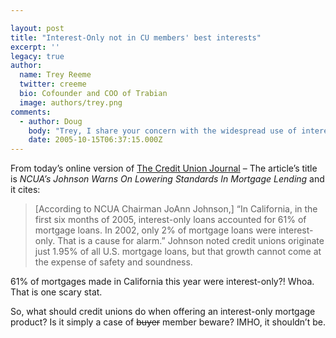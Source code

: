 ```yaml
---

layout: post
title: "Interest-Only not in CU members' best interests"
excerpt: ''
legacy: true
author:
  name: Trey Reeme
  twitter: creeme
  bio: Cofounder and COO of Trabian
  image: authors/trey.png
comments:
  - author: Doug
    body: "Trey, I share your concern with the widespread use of interest only mortgages. However, let's not paint with a broad brush and say all members should beware of this product. These loans can serve as a valuable tool in the right situation. For example, a member with an appreciating home that pays interest only on their mortgage and invests the difference compared to what they would be paying monthly in a traditional mortgage product can greatly benefit from this scenario. This product can also be a wise decision for members who are on a commission only compensation structure. The low monthly payment might just fit their budget and allow them to soundly make their payment during lean months and pay down on the loan during solid months. Just with any product offered by the credit union they should educate the member on the pros and cons in a consumer friendly manner and let the member decide. The credit union should respect the member and let them make their own decision with the proper guidance. Again, I agree with your concern. Simply wanted to point out some other items to consider. Keep up the good work on your blog. Don't get discouraged about the number of responses to your entries - you are ahead of the curve and the rest of us will eventually catch up."
    date: 2005-10-15T06:37:15.000Z
---
```


<p>From today&#8217;s online version of <a href='http://www.cujournal.com'>The Credit Union Journal</a> &#8211; The article&#8217;s title is <em><span class="caps">NCUA</span>&#8217;s Johnson Warns On Lowering Standards In Mortgage Lending</em> and it cites:</p>
<blockquote>
<p>[According to <span class='caps'><span class="caps">NCUA</span> </span>Chairman JoAnn Johnson,] &#8220;In California, in the first six months of 2005, interest-only loans accounted for 61% of mortgage loans. In 2002, only 2% of mortgage loans were interest-only. That is a cause for alarm.&#8221; Johnson noted credit unions originate just 1.95% of all U.S. mortgage loans, but that growth cannot come at the expense of safety and soundness.</p>
</blockquote>
<p>61% of mortgages made in California this year were interest-only?!  Whoa.  That is one scary stat.</p>
<p>So, what should credit unions do when offering an interest-only mortgage product?  Is it simply a case of <del>buyer</del> member beware?  <span class='caps'><span class="caps">IMHO</span></span>, it shouldn&#8217;t be.</p>